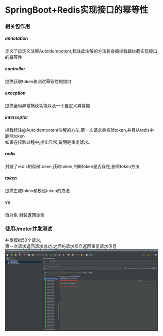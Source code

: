 # SpringBoot+Redis实现接口的幂等性

### 相关包作用
##### annotation  
定义了自定义注解AutoIdempotent,标注此注解的方法将会被拦截器拦截实现接口的幂等性
##### controller
提供获取token和测试幂等性的接口
##### exception
提供全局异常捕获功能以及一个自定义异常类
##### interceptor
拦截标注@AutoIdempotent注解的方法,第一次请求会校验token,并且从redis中删除token    
如果在校验过程中,抛出异常,说明是重复请求。
##### redis
封装了redis的存储token,获取token,判断token是否存在,删除token方法
##### token
提供生成token和校验token的方法
##### vo
值对象 封装返回类型
### 使用Jmeter并发测试
并发模拟50个请求,  
第一次请求返回请求成功,之后的请求都会返回重复请求信息  
![测试](src/main/resources/images/test.png)